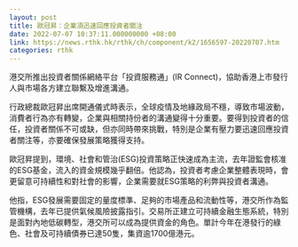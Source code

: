 ```yaml
---
layout: post
title: 歐冠昇：企業須迅速回應投資者關注
date: 2022-07-07 10:37:11.000000000 +08:00
link: https://news.rthk.hk/rthk/ch/component/k2/1656597-20220707.htm
categories: rthk
---
```


港交所推出投資者關係網絡平台「投資服務通」(IR Connect)，協助香港上市發行人與市場各方建立聯繫及增進溝通。

行政總裁歐冠昇出席開通儀式時表示，全球疫情及地緣政局不穩，導致市場波動，消費者行為亦有轉變，企業與相關持份者的溝通變得十分重要。要得到投資者的信任，投資者關係不可或缺，但亦同時帶來挑戰，特別是企業有壓力要迅速回應投資者關注等，亦要確保發展策略獲得支持。

歐冠昇提到，環境、社會和管治(ESG)投資策略正快速成為主流，去年證監會核准的ESG基金，流入的資金規模幾乎翻倍。他認為，投資者考慮企業整體表現時，會更留意可持續性和對社會的影響，企業需要就ESG策略的利弊與投資者溝通。

他指，ESG發展需要固定的量度標準、足夠的市場產品和流動性等，港交所作為監管機構，去年已提供氣候風險披露指引。交易所正建立可持續金融生態系統，特別是面對內地低碳轉型，港交所可以成為提供資金的角色。單計今年在港發行的綠色、社會及可持續債券已達50隻，集資逾1700億港元。
